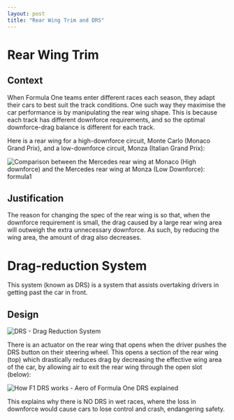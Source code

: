 ```yaml
---
layout: post
title: "Rear Wing Trim and DRS"
---
```


# Rear Wing Trim

## Context

When Formula One teams enter different races each season, they adapt their cars to best suit the track conditions. One such way they maximise the car performance is by manipulating the rear wing shape. This is because each track has different downforce requirements, and so the optimal downforce-drag balance is different for each track.

Here is a rear wing for a high-downforce circuit, Monte Carlo (Monaco Grand Prix), and a low-downforce circuit, Monza (Italian Grand Prix):

![Comparison between the Mercedes rear wing at Monaco (High downforce) and  the Mercedes rear wing at Monza (Low Downforce): formula1](https://external-preview.redd.it/b9ticjAkD3fUtVHqn3U2PtfjQkAsf2RxQrbzontuu2Y.jpg?auto=webp&s=1d80de974b255a164f0d0be7c69f7abf28feea7a)



## Justification

The reason for changing the spec of the rear wing is so that, when the downforce requirement is small, the drag caused by a large rear wing area will outweigh the extra unnecessary downforce. As such, by reducing the wing area, the amount of drag also decreases.

# Drag-reduction System

This system (known as DRS) is a system that assists overtaking drivers in getting past the car in front.

## Design

![DRS - Drag Reduction System](https://lh3.googleusercontent.com/proxy/3df9A8FPte8Mz9sH4OxR5oMKHaG4bU6Lv_F06oS3fSxgGTEK6zBxCJq-GiBaPHHyWibBxeoLaW_1omIQVXsb0ZYhTsHwKvxZH7S4b1mKuKR99gXfiXUaW-5oFsE5gcnK4XRiRFIg6pk)

There is an actuator on the rear wing that opens when the driver pushes the DRS button on their steering wheel. This opens a section of the rear wing (top) which drastically reduces drag by decreasing the effective wing area of the car, by allowing air to exit the rear wing through the open slot (below):

![How F1 DRS works - Aero of Formula One DRS explained](https://514202-1632582-1-raikfcquaxqncofqfm.stackpathdns.com/wp-content/uploads/2020/02/drs-aerodynamics-flap-explained.jpg)

This explains why there is NO DRS in wet races, where the loss in downforce would cause cars to lose control and crash, endangering safety.

